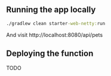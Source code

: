 ## Running the app locally

```cmd
./gradlew clean starter-web-netty:run
```

And visit http://localhost:8080/api/pets

## Deploying the function

TODO

